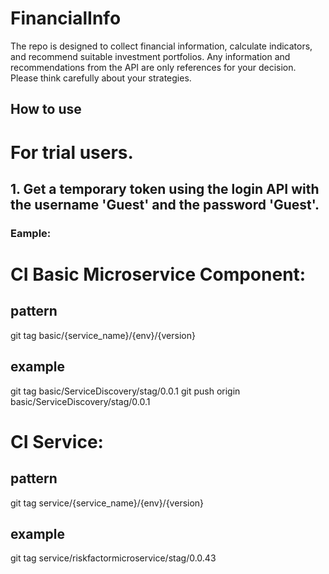 # FinancialInfo
The repo is designed to collect financial information, calculate indicators, and recommend suitable investment portfolios. 
Any information and recommendations from the API are only references for your decision. 
Please think carefully about your strategies.
## How to use
# For trial users.
## 1. Get a temporary token using the login API with the username 'Guest' and the password 'Guest'.
### Eample:






# CI Basic Microservice Component:
## pattern
git tag basic/{service_name}/{env}/{version}
## example

git tag basic/ServiceDiscovery/stag/0.0.1
git push origin basic/ServiceDiscovery/stag/0.0.1

# CI Service:
## pattern
git tag service/{service_name}/{env}/{version}
## example

git tag service/riskfactormicroservice/stag/0.0.43

